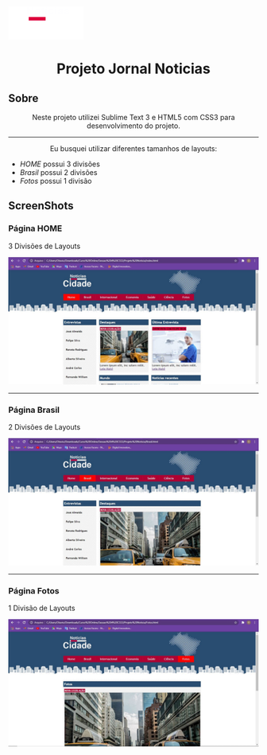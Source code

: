 <img src="imagens/logo.png" background="grey">

<h1 align="center">Projeto Jornal Noticias</h1>

<h2>Sobre</h2>

<p align="center">Neste projeto utilizei Sublime Text 3 e HTML5 com CSS3 para desenvolvimento do projeto. </p>

<hr>

<p align="center">Eu busquei utilizar diferentes tamanhos de layouts:</p>

<ul>
  <li><i>HOME</i> possui 3 divisões</li>
  <li><i>Brasil</i> possui 2 divisões</li>
   <li><i>Fotos</i> possui 1 divisão</li>
</ul>

<h2>ScreenShots</h2>

<h3>Página HOME</h3>
<p> 3 Divisões de Layouts</p>
<img src="imagens/ScreenShotHome.JPG">

<hr>

<h3>Página Brasil</h3>
<p> 2 Divisões de Layouts</p>
<img src="imagens/ScreenShotBrasil.JPG">

<hr>

<h3>Página Fotos</h3>
<p> 1 Divisão de Layouts</p>
<img src="imagens/ScreenShotFotos.JPG">
